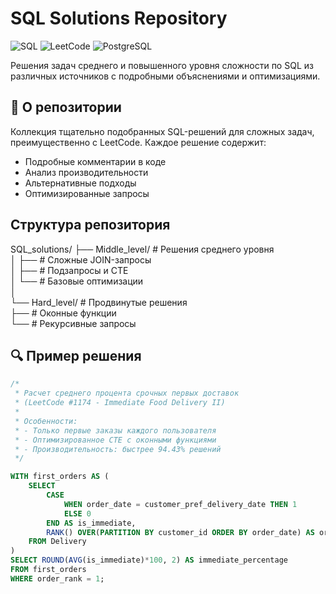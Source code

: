 # SQL Solutions Repository

![SQL](https://img.shields.io/badge/SQL-Intermediate%2B-blue)
![LeetCode](https://img.shields.io/badge/LeetCode-Solutions-orange)
![PostgreSQL](https://img.shields.io/badge/PostgreSQL-Compatible-brightgreen)

Решения задач среднего и повышенного уровня сложности по SQL из различных источников с подробными объяснениями и оптимизациями.

## 📌 О репозитории

Коллекция тщательно подобранных SQL-решений для сложных задач, преимущественно с LeetCode. Каждое решение содержит:

- Подробные комментарии в коде
- Анализ производительности
- Альтернативные подходы
- Оптимизированные запросы

## Структура репозитория
SQL_solutions/
├── Middle_level/ # Решения среднего уровня  
│ ├── # Сложные JOIN-запросы  
│ ├── # Подзапросы и CTE  
│ └── # Базовые оптимизации  
│  
└── Hard_level/ # Продвинутые решения  
├── # Оконные функции  
└── # Рекурсивные запросы  


## 🔍 Пример решения

```sql
/*
 * Расчет среднего процента срочных первых доставок 
 * (LeetCode #1174 - Immediate Food Delivery II)
 *
 * Особенности:
 * - Только первые заказы каждого пользователя
 * - Оптимизированное CTE с оконными функциями
 * - Производительность: быстрее 94.43% решений
 */

WITH first_orders AS (
    SELECT 
        CASE
            WHEN order_date = customer_pref_delivery_date THEN 1
            ELSE 0
        END AS is_immediate,
        RANK() OVER(PARTITION BY customer_id ORDER BY order_date) AS order_rank
    FROM Delivery
)
SELECT ROUND(AVG(is_immediate)*100, 2) AS immediate_percentage
FROM first_orders
WHERE order_rank = 1;
